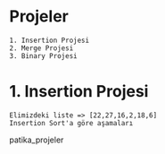 # Projeler
	1. Insertion Projesi
	2. Merge Projesi
	3. Binary Projesi
# 1. Insertion Projesi

	Elimizdeki liste => [22,27,16,2,18,6]
	Insertion Sort'a göre aşamaları 

patika_projeler
